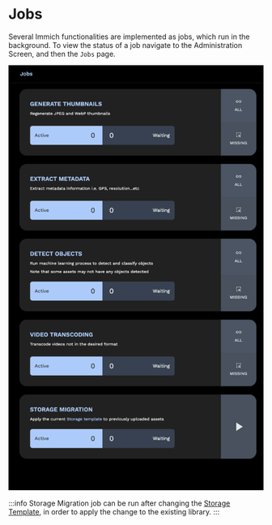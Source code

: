 # Jobs

Several Immich functionalities are implemented as jobs, which run in the background. To view the status of a job navigate to the Administration Screen, and then the `Jobs` page.

![Storage Migration](./img/admin-jobs.png)

:::info
Storage Migration job can be run after changing the [Storage Template](/docs/administration/storage-template.mdx), in order to apply the change to the existing library.
:::
